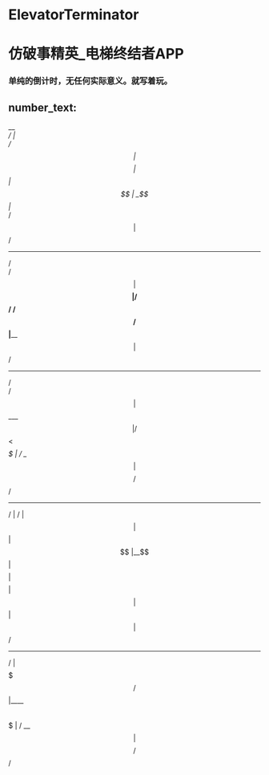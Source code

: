 # ElevatorTerminator
# 仿破事精英_电梯终结者APP
### 单纯的倒计时，无任何实际意义。就写着玩。

## number_text:  
   __  
 _/  |  
/ $$ |  
$$$$ |  
  $$ |  
  $$ |  
 _$$ |_  
/ $$   |  
$$$$$$/  

  
  _______
 /       \
/$$$$$$   |
$$____$$  |
 /    $$/
/$$$$$$/
$$ |______
$$        |
$$$$$$$$$$/
 

  ______
 /      \
/$$$$$$  |
$$ ___$$ |
  /   $$<
 _$$$$$  |
/  \__$$ |
$$    $$/
 $$$$$$/ 


 __    __
/  |  /  |
$$ |  $$ |
$$ |__$$ |
$$    $$ |
$$$$$$$$ |
	  $$ |
	  $$ |
	  $$ |
	  $$/

 _______
/       |
$$$$$$$/
$$ |____
$$      \
$$$$$$$  |
/  \__$$ |
$$    $$/
 $$$$$$/

